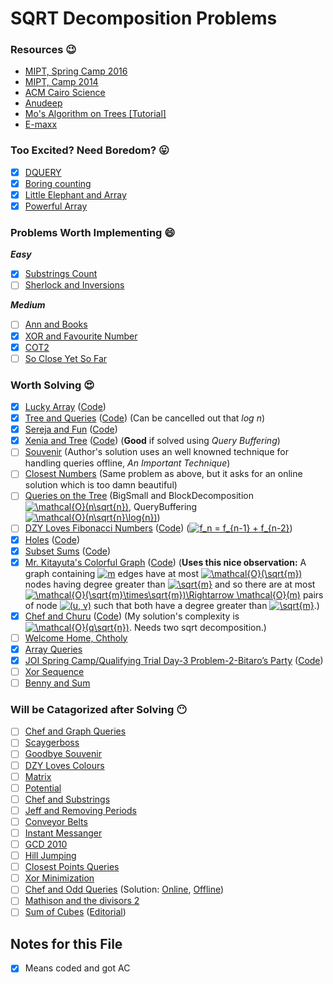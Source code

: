 # SQRT Decomposition Problems #
### Resources :wink: ###
* [MIPT, Spring Camp 2016](https://github.com/MamnoonSiam/Files/blob/master/mipt-2016-burunduk1-sqrt.en.pdf)
* [MIPT, Camp 2014](https://github.com/MamnoonSiam/Files/blob/master/mipt-2014-burunduk1.en.pdf)
* [ACM Cairo Science](https://acmcairoscience.wordpress.com/2015/04/06/sqrt-decomposition/)
* [Anudeep](http://blog.anudeep2011.com/mos-algorithm/)
* [Mo's Algorithm on Trees [Tutorial]](http://codeforces.com/blog/entry/43230)
* [E-maxx](http://e-maxx.ru/algo/sqrt_decomposition)
### Too Excited? Need Boredom? :stuck_out_tongue: ###
- [x] [DQUERY](http://www.spoj.com/problems/DQUERY)
- [x] [Boring counting](http://acm.hdu.edu.cn/showproblem.php?pid=4358)
- [x] [Little Elephant and Array](http://codeforces.com/problemset/problem/220/B)
- [x] [Powerful Array](http://codeforces.com/problemset/problem/86/D)
### Problems Worth Implementing :smile: ###
***Easy***
- [x] [Substrings Count](https://www.hackerearth.com/problem/algorithm/substrings-count-3/)
- [ ] [Sherlock and Inversions](https://www.hackerearth.com/practice/data-structures/advanced-data-structures/fenwick-binary-indexed-trees/practice-problems/algorithm/sherlock-and-inversions/)

***Medium***
- [ ] [Ann and Books](http://codeforces.com/contest/877/problem/F)
- [x] [XOR and Favourite Number](http://codeforces.com/contest/617/problem/E)
- [x] [COT2](http://www.spoj.com/problems/COT2/)
- [ ] [So Close Yet So Far](https://www.codechef.com/problems/CLOSEFAR)
### Worth Solving :heart_eyes: ###
- [x] [Lucky Array](http://codeforces.com/problemset/problem/121/E) ([Code](http://codeforces.com/contest/121/submission/30626238))
- [x] [Tree and Queries](http://codeforces.com/contest/375/problem/D) ([Code](http://codeforces.com/contest/375/submission/30759429)) (Can be cancelled out that *log n*)
- [x] [Sereja and Fun](http://codeforces.com/contest/455/problem/D) ([Code](http://codeforces.com/contest/455/submission/30763439))
- [x] [Xenia and Tree](http://codeforces.com/contest/342/problem/E) ([Code](http://codeforces.com/contest/342/submission/30840630)) (**Good** if solved using *Query Buffering*)
- [ ] [Souvenir](http://codeforces.com/contest/765/problem/F) (Author's solution uses an well knowned technique for handling queries offline, *An Important Technique*)
- [ ] [Closest Numbers](https://csacademy.com/contest/round-54/task/closest-numbers/) (Same problem as above, but it asks for an online solution which is too damn beautiful)
- [ ] [Queries on the Tree](http://codeforces.com/gym/100589/problem/A) (BigSmall and BlockDecomposition <a href="https://www.codecogs.com/eqnedit.php?latex=\mathcal{O}(n\sqrt{n})" target="_blank"><img src="https://latex.codecogs.com/gif.latex?\mathcal{O}(n\sqrt{n})" title="\mathcal{O}(n\sqrt{n})" /></a>, QueryBuffering <a href="https://www.codecogs.com/eqnedit.php?latex=\mathcal{O}(n\sqrt{n}\log{n})" target="_blank"><img src="https://latex.codecogs.com/gif.latex?\mathcal{O}(n\sqrt{n}\log{n})" title="\mathcal{O}(n\sqrt{n}\log{n})" /></a>)
- [ ] [DZY Loves Fibonacci Numbers](http://codeforces.com/contest/447/problem/E) ([Code](google.com)) (<a href="https://www.codecogs.com/eqnedit.php?latex=f_n&space;=&space;f_{n-1}&space;&plus;&space;f_{n-2}" target="_blank"><img src="https://latex.codecogs.com/gif.latex?f_n&space;=&space;f_{n-1}&space;&plus;&space;f_{n-2}" title="f_n = f_{n-1} + f_{n-2}" /></a>)
- [x] [Holes](http://codeforces.com/contest/13/problem/E) ([Code](http://codeforces.com/contest/13/submission/34184469))
- [x] [Subset Sums](http://codeforces.com/contest/348/problem/C) ([Code](http://codeforces.com/contest/348/submission/34185514))
- [x] [Mr. Kitayuta's Colorful Graph](http://codeforces.com/contest/506/problem/D) ([Code](http://codeforces.com/contest/506/submission/34209479)) (**Uses this nice observation:** A graph containing <a href="https://www.codecogs.com/eqnedit.php?latex=m" target="_blank"><img src="https://latex.codecogs.com/gif.latex?m" title="m" /></a> edges have at most <a href="https://www.codecogs.com/eqnedit.php?latex=\mathcal{O}(\sqrt{m})" target="_blank"><img src="https://latex.codecogs.com/gif.latex?\mathcal{O}(\sqrt{m})" title="\mathcal{O}(\sqrt{m})" /></a> nodes having degree greater than <a href="https://www.codecogs.com/eqnedit.php?latex=\sqrt{m}" target="_blank"><img src="https://latex.codecogs.com/gif.latex?\sqrt{m}" title="\sqrt{m}" /></a> and so there are at most <a href="https://www.codecogs.com/eqnedit.php?latex=\mathcal{O}(\sqrt{m}\times\sqrt{m})\Rightarrow&space;\mathcal{O}(m)" target="_blank"><img src="https://latex.codecogs.com/gif.latex?\mathcal{O}(\sqrt{m}\times\sqrt{m})\Rightarrow&space;\mathcal{O}(m)" title="\mathcal{O}(\sqrt{m}\times\sqrt{m})\Rightarrow \mathcal{O}(m)" /></a> pairs of node <a href="https://www.codecogs.com/eqnedit.php?latex=(u,&space;v)" target="_blank"><img src="https://latex.codecogs.com/gif.latex?(u,&space;v)" title="(u, v)" /></a> such that both have a degree greater than <a href="https://www.codecogs.com/eqnedit.php?latex=\sqrt{m}" target="_blank"><img src="https://latex.codecogs.com/gif.latex?\sqrt{m}" title="\sqrt{m}" /></a>.)
- [x] [Chef and Churu](https://www.codechef.com/NOV14/problems/FNCS/) ([Code](https://www.codechef.com/viewsolution/17063223)) (My solution's complexity is <a href="https://www.codecogs.com/eqnedit.php?latex=\mathcal{O}(q\sqrt{n})" target="_blank"><img src="https://latex.codecogs.com/gif.latex?\mathcal{O}(q\sqrt{n})" title="\mathcal{O}(q\sqrt{n})" /></a>. Needs two sqrt decomposition.)
- [ ] [Welcome Home, Chtholy](http://codeforces.com/contest/896/problem/E)
- [x] [Array Queries](http://codeforces.com/contest/797/problem/E)
- [x] [JOI Spring Camp/Qualifying Trial Day-3 Problem-2-Bitaro’s Party]() ([Code](https://ideone.com/Hn77w3))
- [ ] [Xor Sequence](https://www.hackerearth.com/practice/data-structures/advanced-data-structures/trie-keyword-tree/practice-problems/algorithm/xor-sequence-aad3111f/)
- [ ] [Benny and Sum](https://www.hackerearth.com/problem/algorithm/benny-and-sum-2/description/)
### Will be Catagorized after Solving :no_mouth: ###
- [ ] [Chef and Graph Queries](https://www.codechef.com/problems/GERALD07)
- [ ] [Scaygerboss](http://codeforces.com/contest/513/problem/F2)
- [ ] [Goodbye Souvenir](http://codeforces.com/contest/849/problem/E)
- [ ] [DZY Loves Colours](http://codeforces.com/contest/444/problem/C)
- [ ] [Matrix](https://www.codechef.com/MARCH15/problems/MTRWY)
- [ ] [Potential](https://www.hackerearth.com/practice/data-structures/advanced-data-structures/segment-trees/practice-problems/algorithm/potential-baac3b0b/description/)
- [ ] [Chef and Substrings](https://www.codechef.com/problems/GERALD3)
- [ ] [Jeff and Removing Periods](http://codeforces.com/problemset/problem/351/D)
- [ ] [Conveyor Belts](http://codeforces.com/contest/487/problem/D)
- [ ] [Instant Messanger](http://codeforces.com/contest/398/problem/D)
- [ ] [GCD 2010](http://acm.timus.ru/problem.aspx?space=1&num=1846)
- [ ] [Hill Jumping](https://www.codechef.com/AUG17/problems/HILLJUMP)
- [ ] [Closest Points Queries](https://www.codechef.com/LTIME47/problems/CLOSESTQ)
- [ ] [Xor Minimization](https://www.codechef.com/problems/MINXOR)
- [ ] [Chef and Odd Queries](http://www.codechef.com/FEB18/problems/CHANOQ) (Solution: [Online](https://discuss.codechef.com/questions/122105/chanoq-editorial), [Offline](https://discuss.codechef.com/questions/122723/chanoq-unofficial-editorial-chef-and-odd-queries-feb-long))
- [ ] [Mathison and the divisors 2](https://csacademy.com/contest/rmi-2017-day-2/task/matdiv2/)
- [ ] [Sum of Cubes](https://www.codechef.com/problems/SUMCUBE) ([Editorial](https://discuss.codechef.com/questions/108250/sumcube-editorial))

## Notes for this File ##
- [x] Means coded and got AC
